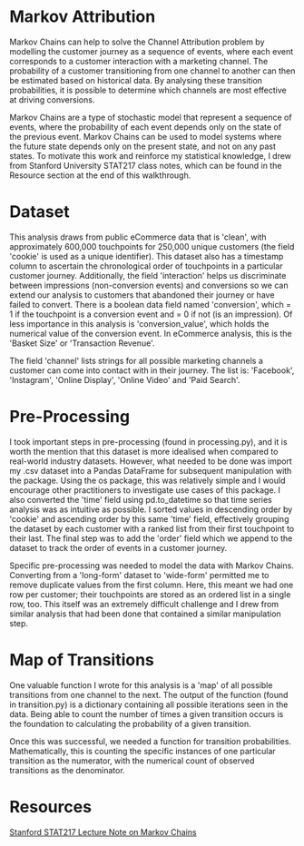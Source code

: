 # Markov Attribution
Markov Chains can help to solve the Channel Attribution problem by modelling the customer journey as a sequence of events, where each event corresponds to a customer interaction with a marketing channel. The probability of a customer transitioning from one channel to another can then be estimated based on historical data. By analysing these transition probabilities, it is possible to determine which channels are most effective at driving conversions.

Markov Chains are a type of stochastic model that represent a sequence of events, where the probability of each event depends only on the state of the previous event. Markov Chains can be used to model systems where the future state depends only on the present state, and not on any past states. To motivate this work and reinforce my statistical knowledge, I drew from Stanford University STAT217 class notes, which can be found in the Resource section at the end of this walkthrough.

# Dataset

This analysis draws from public eCommerce data that is 'clean', with approximately 600,000 touchpoints for 250,000 unique customers (the field 'cookie' is used as a unique identifier). This dataset also has a timestamp column to ascertain the chronological order of touchpoints in a particular customer journey.
Additionally, the field 'interaction' helps us discriminate between impressions (non-conversion events) and conversions so we can extend our analysis to customers that abandoned their journey or have failed to convert. There is a boolean data field named 'conversion', which = 1 if the touchpoint is a conversion event and = 0 if not (is an impression). Of less importance in this analysis is 'conversion_value', which holds the numerical value of the conversion event. In eCommerce analysis, this is the 'Basket Size' or 'Transaction Revenue'.

The field 'channel' lists strings for all possible marketing channels a customer can come into contact with in their journey. The list is: 'Facebook', 'Instagram', 'Online Display', 'Online Video' and 'Paid Search'.

# Pre-Processing

I took important steps in pre-processing (found in processing.py), and it is worth the mention that this dataset is more idealised when compared to real-world industry datasets. However, what needed to be done was import my .csv dataset into a Pandas DataFrame for subsequent manipulation with the package. Using the os package, this was relatively simple and I would encourage other practitioners to investigate use cases of this package. I also converted the 'time' field using pd.to_datetime so that time series analysis was as intuitive as possible. I sorted values in descending order by 'cookie' and ascending order by this same 'time' field, effectively grouping the dataset by each customer with a ranked list from their first touchpoint to their last. The final step was to add the 'order' field which we append to the dataset to track the order of events in a customer journey.

Specific pre-processing was needed to model the data with Markov Chains. Converting from a 'long-form' dataset to 'wide-form' permitted me to remove duplicate values from the first column. Here, this meant we had one row per customer; their touchpoints are stored as an ordered list in a single row, too. This itself was an extremely difficult challenge and I drew from similar analysis that had been done that contained a similar manipulation step.


# Map of Transitions

One valuable function I wrote for this analysis is a 'map' of all possible transitions from one channel to the next. The output of the function (found in transition.py) is a dictionary containing all possible iterations seen in the data. Being able to count the number of times a given transition occurs is the foundation to calculating the probability of a given transition.

Once this was successful, we needed a function for transition probabilities. Mathematically, this is counting the specific instances of one particular transition as the numerator, with the numerical count of  observed transitions as the denominator.

# Resources

[Stanford STAT217 Lecture Note on Markov Chains](https://web.stanford.edu/class/stat217/New12.pdf)
